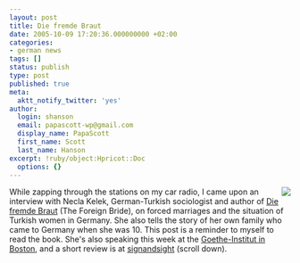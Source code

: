 ```yaml
---
layout: post
title: Die fremde Braut
date: 2005-10-09 17:20:36.000000000 +02:00
categories:
- german news
tags: []
status: publish
type: post
published: true
meta:
  aktt_notify_twitter: 'yes'
author:
  login: shanson
  email: papascott-wp@gmail.com
  display_name: PapaScott
  first_name: Scott
  last_name: Hanson
excerpt: !ruby/object:Hpricot::Doc
  options: {}
---
```

<p><a href="http://www.amazon.de/exec/obidos/redirect?path=ASIN/3462034693&amp;link_code=as2&amp;camp=1638&amp;tag=papascott-21&amp;creative=6742"><img border="0" src="https://www.papascott.de/wordpress/wp-content/uploads/2005/10/fremdebraut.jpg" align="right" /></a>While zapping through the stations on my car radio, I came upon an interview with Necla Kelek, German-Turkish sociologist and author of <a href="http://www.amazon.de/exec/obidos/redirect?tag=papascott-21&link_code=am2&path=tg/detail/offer-listing/-/3462034693/all/ASIN/3462034693&camp=1638&creative=6742">Die fremde Braut</a> (The Foreign Bride), on forced marriages and the situation of Turkish women in Germany. She also tells the story of her own family who came to Germany when she was 10. This post is a reminder to myself to read the book. She's also speaking this week at the <a href="http://www.goethe.de/ins/us/bos/en806935.htm" title="Goethe-Institut Boston - Welcome to the Goethe-Institut Boston">Goethe-Institut in Boston</a>, and a short review is at <a href="http://www.signandsight.com/booksthisseason/109.html" title="Politics - signandsight">signandsight</a> (scroll down).</p>
